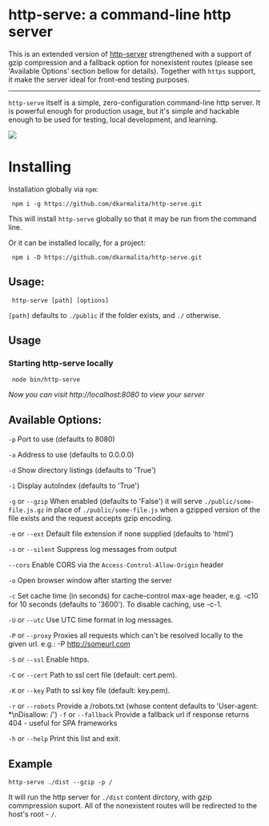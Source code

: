 # http-serve: a command-line http server

This is an extended version of [http-server](https://www.npmjs.com/package/http-server) strengthened with a support of gzip compression and a fallback option for nonexistent routes (please see 'Available Options' section bellow for details). Together with `https` support, it make the server ideal for front-end testing purposes.

---

`http-serve` itself is a simple, zero-configuration command-line http server.  It is powerful enough for production usage, but it's simple and hackable enough to be used for testing, local development, and learning.

![](https://github.com/nodeapps/http-server/raw/master/screenshots/public.png)


# Installing

Installation globally via `npm`:

     npm i -g https://github.com/dkarmalita/http-serve.git

This will install `http-serve` globally so that it may be run from the command line.

Or it can be installed locally, for a project:

     npm i -D https://github.com/dkarmalita/http-serve.git


## Usage:

     http-serve [path] [options]

`[path]` defaults to `./public` if the folder exists, and `./` otherwise.


## Usage

### Starting http-serve locally

     node bin/http-serve

*Now you can visit http://localhost:8080 to view your server*

## Available Options:

`-p` Port to use (defaults to 8080)

`-a` Address to use (defaults to 0.0.0.0)

`-d` Show directory listings (defaults to 'True')

`-i` Display autoIndex (defaults to 'True')

`-g` or `--gzip` When enabled (defaults to 'False') it will serve `./public/some-file.js.gz` in place of `./public/some-file.js` when a gzipped version of the file exists and the request accepts gzip encoding.

`-e` or `--ext` Default file extension if none supplied (defaults to 'html')

`-s` or `--silent` Suppress log messages from output

`--cors` Enable CORS via the `Access-Control-Allow-Origin` header

`-o` Open browser window after starting the server

`-c` Set cache time (in seconds) for cache-control max-age header, e.g. -c10 for 10 seconds (defaults to '3600'). To disable caching, use -c-1.

`-U` or `--utc` Use UTC time format in log messages.

`-P` or `--proxy` Proxies all requests which can't be resolved locally to the given url. e.g.: -P http://someurl.com

`-S` or `--ssl` Enable https.

`-C` or `--cert` Path to ssl cert file (default: cert.pem).

`-K` or `--key` Path to ssl key file (default: key.pem).

`-r` or `--robots` Provide a /robots.txt (whose content defaults to 'User-agent: *\nDisallow: /')
`-f` or `--fallback` Provide a fallback url if response returns 404 - useful for SPA frameworks

`-h` or `--help` Print this list and exit.

## Example

    http-serve ./dist --gzip -p /

It will run the http server for `./dist` content dirctory, with gzip commpression suport. All of the nonexistent routes will be redirected to the host's root - `/`.
